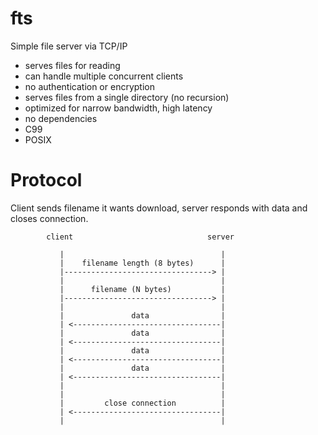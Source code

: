 # fts

Simple file server via TCP/IP
 
 * serves files for reading
 * can handle multiple concurrent clients
 * no authentication or encryption
 * serves files from a single directory (no recursion)
 * optimized for narrow bandwidth, high latency
 * no dependencies
 * C99   
 * POSIX


# Protocol

Client sends filename it wants download, server responds with data and closes connection.


            client                              server
            
               |                                   |
               |    filename length (8 bytes)      |
               |---------------------------------> |
               |                                   |
               |      filename (N bytes)           |
               |---------------------------------> |
               |                                   |
               |               data                |
               | <---------------------------------|
               |               data                |
               | <---------------------------------|
               |               data                |
               | <---------------------------------|
               |               data                |
               | <---------------------------------|
               |                                   |
               |                                   |
               |         close connection          |
               | <---------------------------------|
               |                                   |
